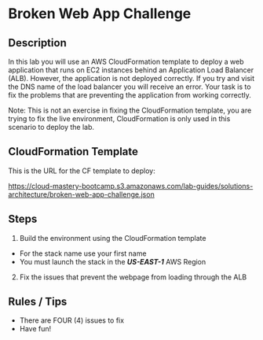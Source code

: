 # Broken Web App Challenge

## Description

In this lab you will use an AWS CloudFormation template to deploy a web application that runs on EC2 instances behind an Application Load Balancer (ALB). However, the application is not deployed correctly. If you try and visit the DNS name of the load balancer you will receive an error. Your task is to fix the problems that are preventing the application from working correctly.

Note: This is not an exercise in fixing the CloudFormation template, you are trying to fix the live environment, CloudFormation is only used in this scenario to deploy the lab.

## CloudFormation Template

This is the URL for the CF template to deploy:

https://cloud-mastery-bootcamp.s3.amazonaws.com/lab-guides/solutions-architecture/broken-web-app-challenge.json

## Steps

1. Build the environment using the CloudFormation template
- For the stack name use your first name
- You must launch the stack in the ***US-EAST-1*** AWS Region

2. Fix the issues that prevent the webpage from loading through the ALB

## Rules / Tips

- There are FOUR (4) issues to fix
- Have fun!
